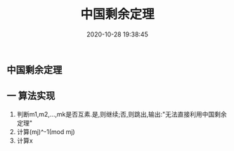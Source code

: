 ﻿---
title: 中国剩余定理
date: 2020-10-28 19:38:45
categories: 
    - 密码学算法
tags: 
    - 密码学
    - 算法
mp3: 
cover: img/ChineseRemainLaw.jpg
---

## 中国剩余定理

 ## 一 算法实现
 

 

 1. 判断m1,m2,...,mk是否互素.是,则继续;否,则跳出,输出:"无法直接利用中国剩余定理"
 2. 计算(mj)^-1(mod mj)
 3. 计算x

